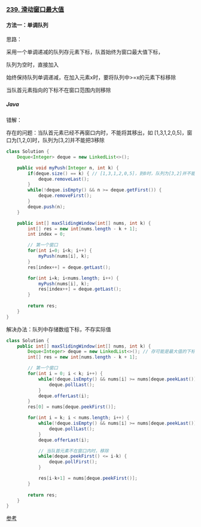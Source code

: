 ### [239. 滑动窗口最大值](https://leetcode.cn/problems/sliding-window-maximum/)

#### 方法一：单调队列

思路：

采用一个单调递减的队列存元素下标，队首始终为窗口最大值下标，

队列为空时，直接加入

始终保持队列单调递减，在加入元素x时，要将队列中>=x的元素下标移除

当队首元素指向的下标不在窗口范围内则移除



##### Java

错解：

存在的问题：当队首元素已经不再窗口内时，不能将其移出，如 [1,3,1,2,0,5]，窗口为[1,2,0]时，队列为[3,2]并不能把3移除

```java
class Solution {
    Deque<Integer> deque = new LinkedList<>();

    public void myPush(Integer n, int k) {
        if(deque.size() == k) { // [1,3,1,2,0,5]，到0时，队列为[3,2]并不能把3移除
            deque.removeLast();
        }
        while(!deque.isEmpty() && n >= deque.getFirst()) {
            deque.removeFirst();
        }
        deque.push(n);
    }

    public int[] maxSlidingWindow(int[] nums, int k) {
        int[] res = new int[nums.length - k + 1];
        int index = 0;

        // 第一个窗口
        for(int i=0; i<k; i++) {
            myPush(nums[i], k);
        }
        res[index++] = deque.getLast();

        for(int i=k; i<nums.length; i++) {
            myPush(nums[i], k);
            res[index++] = deque.getLast();
        }
        
        return res;
    }
}
```

解决办法：队列中存储数组下标，不存实际值

```java
class Solution {
    public int[] maxSlidingWindow(int[] nums, int k) {
        Deque<Integer> deque = new LinkedList<>(); // 存可能是最大值的下标
        int[] res = new int[nums.length - k + 1];

        // 第一个窗口
        for(int i = 0; i < k; i++) {
            while(!deque.isEmpty() && nums[i] >= nums[deque.peekLast()]) {
                deque.pollLast();
            }
            deque.offerLast(i);
        }
        res[0] = nums[deque.peekFirst()];

        for(int i = k; i < nums.length; i++) {
            while(!deque.isEmpty() && nums[i] >= nums[deque.peekLast()]) {
                deque.pollLast();
            }
            deque.offerLast(i);

            // 当队首元素不在窗口内时，移除
            while(deque.peekFirst() <= i-k) {
                deque.pollFirst();
            }

            res[i-k+1] = nums[deque.peekFirst()];
        }
        
        return res;
    }
}
```

[参考](https://leetcode.cn/problems/sliding-window-maximum/solution/hua-dong-chuang-kou-zui-da-zhi-by-leetco-ki6m/)